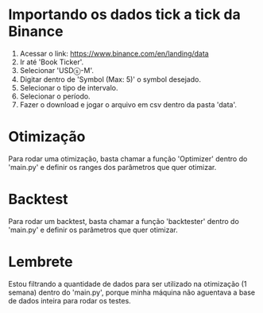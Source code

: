 # Importando os dados tick a tick da Binance
1. Acessar o link: https://www.binance.com/en/landing/data
2. Ir até 'Book Ticker'.
3. Selecionar 'USDⓢ-M'.
4. Digitar dentro de 'Symbol (Max: 5)' o symbol desejado.
5. Selecionar o tipo de intervalo.
6. Selecionar o período.
5. Fazer o download e jogar o arquivo em csv dentro da pasta 'data'.


# Otimização
Para rodar uma otimização, basta chamar a função 'Optimizer' dentro do 'main.py' e definir os ranges dos parâmetros que quer otimizar. 

# Backtest
Para rodar um backtest, basta chamar a função 'backtester' dentro do 'main.py' e definir os parâmetros que quer otimizar.  

# Lembrete
Estou filtrando a quantidade de dados para ser utilizado na otimização (1 semana) dentro do 'main.py', porque minha máquina não aguentava a base de dados inteira para rodar os testes. 


